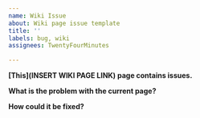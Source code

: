 ```yaml
---
name: Wiki Issue
about: Wiki page issue template
title: ''
labels: bug, wiki
assignees: TwentyFourMinutes

---
```


**[This](INSERT WIKI PAGE LINK) page contains issues.**

**What is the problem with the current page?**

**How could it be fixed?**
